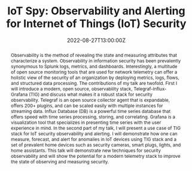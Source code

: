 ---
title: "IoT Spy: Observability and Alerting for Internet of Things (IoT) Security"

event: BSides Atlanta 2022
event_url: https://pretalx.com/bsides-atlanta-2022/talk/UMQE97/

location: Atlanta, GA
# address:
#   street: 450 Serra Mall
#   city: Stanford
#   region: CA
#   postcode: '94305'
#   country: United States

summary: Observability vs monitoring and how observability is used for security with IoT spy.
abstract: Observability is the method of revealing the state and measuring attributes that characterize a system. Observability in information security has been prevalently synonymous to Splunk logs, metrics, and dashboards. Interestingly, a multitude of open source monitoring tools that are used for network telemetry can offer a holistic view of the security of an organization by deploying metrics, logs, flows, and structured data processing. The contributions of my talk are twofold. First I will introduce a modern, open source, observability stack, Telegraf-Influx-Grafana (TIG) and discuss what makes it a robust stack for security observability. Telegraf is an open source collector agent that is expandable, offers 200+ plugins, and can be scaled easily with multiple instances for streaming data. Influx Database (DB) is a powerful time series database that offers speed with time series processing, storing, and correlating. Grafana is a visualization tool that specializes in presenting time series with the user experience in mind. In the second part of my talk, I will present a use case of TIG stack for IoT security observability and alerting. I will demonstrate how one can measure, forecast, and alert for anomalies in IoT devices using TIG stack and a set of prevalent home devices such as security cameras, smart plugs, lights, and home assistants. This talk will demonstrate new techniques for security observability and will show the potential for a modern telemetry stack to improve the state of observing and measuring security.


# Talk start and end times.
#   End time can optionally be hidden by prefixing the line with `#`.
date: "2022-08-27T13:00:00Z"
date_end: "2022-08-27T15:00:00Z"
all_day: false

# Schedule page publish date (NOT talk date).
publishDate: "2022-07-20T00:00:00Z"

authors: []
tags: []

# Is this a featured talk? (true/false)
featured: false

# image:
#   caption: 'Image credit: [**Unsplash**](https://unsplash.com/photos/bzdhc5b3Bxs)'
#   focal_point: Right

links:
url_pdf: ""
url_slides: ""
url_video: ""

# Markdown Slides (optional).
#   Associate this talk with Markdown slides.
#   Simply enter your slide deck's filename without extension.
#   E.g. `slides = "example-slides"` references `content/slides/example-slides.md`.
#   Otherwise, set `slides = ""`.
# slides: example

# Projects (optional).
#   Associate this post with one or more of your projects.
#   Simply enter your project's folder or file name without extension.
#   E.g. `projects = ["internal-project"]` references `content/project/deep-learning/index.md`.
#   Otherwise, set `projects = []`.
# projects:
# - example
---